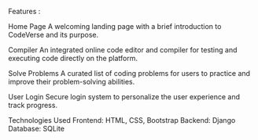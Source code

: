 Features :

Home Page
A welcoming landing page with a brief introduction to CodeVerse and its purpose.

Compiler
An integrated online code editor and compiler for testing and executing code directly on the platform.

Solve Problems
A curated list of coding problems for users to practice and improve their problem-solving abilities.

User Login
Secure login system to personalize the user experience and track progress.

Technologies Used
Frontend: HTML, CSS, Bootstrap
Backend: Django
Database: SQLite